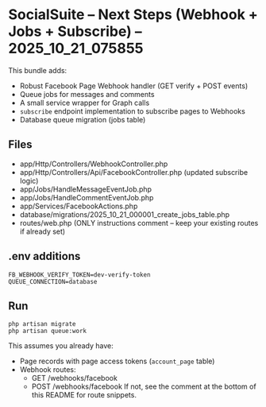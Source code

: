 
# SocialSuite – Next Steps (Webhook + Jobs + Subscribe) – 2025_10_21_075855

This bundle adds:
- Robust Facebook Page Webhook handler (GET verify + POST events)
- Queue jobs for messages and comments
- A small service wrapper for Graph calls
- `subscribe` endpoint implementation to subscribe pages to Webhooks
- Database queue migration (jobs table)

## Files
- app/Http/Controllers/WebhookController.php
- app/Http/Controllers/Api/FacebookController.php  (updated subscribe logic)
- app/Jobs/HandleMessageEventJob.php
- app/Jobs/HandleCommentEventJob.php
- app/Services/FacebookActions.php
- database/migrations/2025_10_21_000001_create_jobs_table.php
- routes/web.php (ONLY instructions comment – keep your existing routes if already set)

## .env additions
```
FB_WEBHOOK_VERIFY_TOKEN=dev-verify-token
QUEUE_CONNECTION=database
```

## Run
```
php artisan migrate
php artisan queue:work
```

This assumes you already have:
- Page records with page access tokens (`account_page` table)
- Webhook routes: 
  - GET  /webhooks/facebook
  - POST /webhooks/facebook
If not, see the comment at the bottom of this README for route snippets.
